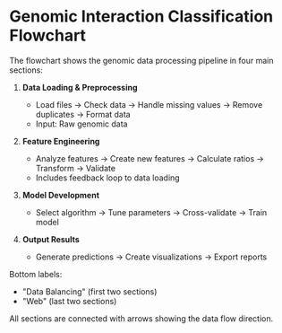 # Genomic Interaction Classification Flowchart

The flowchart shows the genomic data processing pipeline in four main sections:

1. **Data Loading & Preprocessing**
   - Load files → Check data → Handle missing values → Remove duplicates → Format data
   - Input: Raw genomic data

2. **Feature Engineering**
   - Analyze features → Create new features → Calculate ratios → Transform → Validate
   - Includes feedback loop to data loading

3. **Model Development**
   - Select algorithm → Tune parameters → Cross-validate → Train model

4. **Output Results**
   - Generate predictions → Create visualizations → Export reports

Bottom labels:
- "Data Balancing" (first two sections)
- "Web" (last two sections)

All sections are connected with arrows showing the data flow direction. 